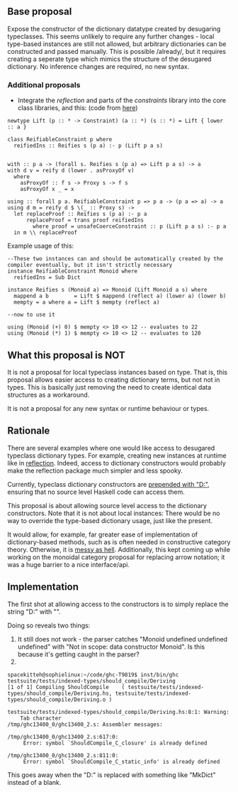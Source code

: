 ## Base proposal



Expose the constructor of the dictionary datatype created by desugaring typeclasses. This seems unlikely to require any further changes - local type-based instances are still not allowed, but arbitrary dictionaries can be constructed and passed manually. This is possible /already/, but it requires creating a seperate type which mimics the structure of the desugared dictionary. No inference changes are required, no new syntax.


### Additional proposals


- Integrate the *reflection* and parts of the *constraints* library into the core class libraries, and this: (code from [
  here](https://www.fpcomplete.com/user/thoughtpolice/using-reflection)) 

```wiki
newtype Lift (p :: * -> Constraint) (a :: *) (s :: *) = Lift { lower :: a }

class ReifiableConstraint p where
  reifiedIns :: Reifies s (p a) :- p (Lift p a s)


with :: p a -> (forall s. Reifies s (p a) => Lift p a s) -> a
with d v = reify d (lower . asProxyOf v)
  where
    asProxyOf :: f s -> Proxy s -> f s
    asProxyOf x _ = x

using :: forall p a. ReifiableConstraint p => p a -> (p a => a) -> a
using d m = reify d $ \(_ :: Proxy s) ->
  let replaceProof :: Reifies s (p a) :- p a
      replaceProof = trans proof reifiedIns
        where proof = unsafeCoerceConstraint :: p (Lift p a s) :- p a
  in m \\ replaceProof

```


Example usage of this:


```wiki
--These two instances can and should be automatically created by the compiler eventually, but it isn't strictly necessary
instance ReifiableConstraint Monoid where
  reifiedIns = Sub Dict

instance Reifies s (Monoid a) => Monoid (Lift Monoid a s) where
  mappend a b        = Lift $ mappend (reflect a) (lower a) (lower b)
  mempty = a where a = Lift $ mempty (reflect a)

--now to use it

using (Monoid (+) 0) $ mempty <> 10 <> 12 -- evaluates to 22
using (Monoid (*) 1) $ mempty <> 10 <> 12 -- evaluates to 120
```

## What this proposal is NOT



It is not a proposal for local typeclass instances based on type. That is, this proposal allows easier access to creating dictionary terms, but not not in types. This is basically just removing the need to create identical data structures as a workaround. 



It is not a proposal for any new syntax or runtime behaviour or types.


## Rationale



There are several examples where one would like access to desugared typeclass dictionary types. For example, creating new instances at runtime like in [
reflection](https://www.fpcomplete.com/user/thoughtpolice/using-reflection#turning-up-the-magic-to-over-9000). Indeed, access to dictionary constructors would probably make the reflection package much simpler and less spooky.



Currently, typeclass dictionary constructors are [
prepended with "D:"](https://github.com/ghc/ghc/blob/4d5f83a8dcf1f1125863a8fb4f847d78766f1617/compiler/basicTypes/OccName.hs#L615), ensuring that no source level Haskell code can access them.  



This proposal is about allowing source level access to the dictionary constructors. Note that it is not about local instances: There would be no way to override the type-based dictionary usage, just like the present. 



It would allow, for example, far greater ease of implementation of dictionary-based methods, such as is often needed in constructive category theory. Otherwise, it is [
messy as hell](https://hackage.haskell.org/package/data-category-0.6.1/docs/Data-Category-Monoidal.html#t:MonoidObject). Additionally, this kept coming up while working on the monoidal category proposal for replacing arrow notation; it was a huge barrier to a nice interface/api.


## Implementation



The first shot at allowing access to the constructors is to simply replace the string "D:" with "".



Doing so reveals two things: 



1) It still does not work - the parser catches "Monoid undefined undefined undefined" with "Not in scope: data constructor Monoid". Is this because it's getting caught in the parser?
2) 


```wiki
spacekitteh@sophielinux:~/code/ghc-T9819$ inst/bin/ghc testsuite/tests/indexed-types/should_compile/Deriving
[1 of 1] Compiling ShouldCompile    ( testsuite/tests/indexed-types/should_compile/Deriving.hs, testsuite/tests/indexed-types/should_compile/Deriving.o )

testsuite/tests/indexed-types/should_compile/Deriving.hs:8:1: Warning:
    Tab character
/tmp/ghc13400_0/ghc13400_2.s: Assembler messages:

/tmp/ghc13400_0/ghc13400_2.s:617:0:
     Error: symbol `ShouldCompile_C_closure' is already defined

/tmp/ghc13400_0/ghc13400_2.s:811:0:
     Error: symbol `ShouldCompile_C_static_info' is already defined
```


This goes away when the "D:" is replaced with something like "MkDict" instead of a blank.


